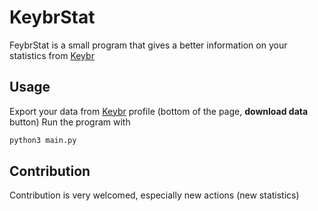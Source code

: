 # KeybrStat
FeybrStat is a small program that gives a better information on your statistics from [Keybr](https://www.keybr.com/)

## Usage
Export your data from [Keybr](https://www.keybr.com/) profile (bottom of the page, **download data** button)
Run the program with
```bash
python3 main.py
```

## Contribution
Contribution is very welcomed, especially new actions (new statistics)
